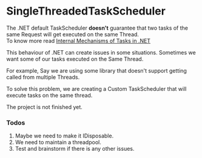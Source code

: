# SingleThreadedTaskScheduler

The .NET default TaskScheduler <b>doesn't</b> guarantee that two tasks of the same Request will get executed on the same Thread. 
</br>
To know more read [Internal Mechanisms of Tasks in .NET](https://medium.com/net-under-the-hood/internal-mechanisms-of-tasks-in-net-ef461956d4a7)


This behaviour of .NET can create issues in some situations. Sometimes we want some of our tasks executed on the Same Thread. 

For example, Say we are using some library that doesn't support getting called from multiple Threads. 

To solve this problem, we are creating a Custom TaskScheduler that will execute tasks on the same thread. 


The project is not finished yet. 

### Todos
1. Maybe we need to make it IDisposable. 
2. We need to maintain a threadpool. 
3. Test and brainstorm if there is any other issues. 
